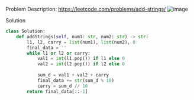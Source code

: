 Problem Description: https://leetcode.com/problems/add-strings/
![image](https://user-images.githubusercontent.com/11685096/157710469-9ad1005b-5d69-4ebc-95c8-8c708de906ce.png)

Solution
```python
class Solution:
    def addStrings(self, num1: str, num2: str) -> str:
        l1, l2, carry = list(num1), list(num2), 0
        final_data = ''
        while l1 or l2 or carry:
            val1 = int(l1.pop()) if l1 else 0 
            val2 = int(l2.pop()) if l2 else 0
            
            sum_d = val1 + val2 + carry
            final_data += str(sum_d % 10)
            carry = sum_d // 10
        return final_data[::-1]
```
